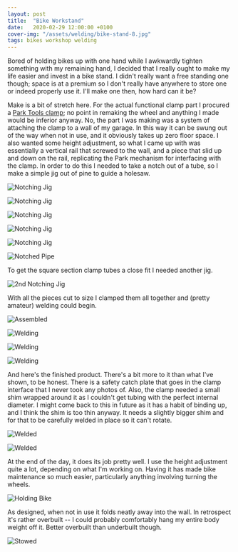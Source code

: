 ```yaml
---
layout: post
title:  "Bike Workstand"
date:   2020-02-29 12:00:00 +0100
cover-img: "/assets/welding/bike-stand-8.jpg"
tags: bikes workshop welding
---
```

Bored of holding bikes up with one hand while I awkwardly tighten something with my remaining hand, I decided that I really ought to make my life easier and invest in a bike stand. I didn't really want a free standing one though; space is at a premium so I don't really have anywhere to store one or indeed properly use it. I'll make one then, how hard can it be?

Make is a bit of stretch here. For the actual functional clamp part I procured a [Park Tools clamp](https://www.parktool.com/en-int/product/professional-micro-adjust-repair-stand-clamp-100-3d); no point in remaking the wheel and anything I made would be inferior anyway. No, the part I was making was a system of attaching the clamp to a wall of my garage. In this way it can be swung out of the way when not in use, and it obviously takes up zero floor space. I also wanted some height adjustment, so what I came up with was essentially a vertical rail that screwed to the wall, and a piece that slid up and down on the rail, replicating the Park mechanism for interfacing with the clamp. In order to do this I needed to take a notch out of a tube, so I make a simple jig out of pine to guide a holesaw.

![Notching Jig](/assets/welding/bike-stand-1.jpg)

![Notching Jig](/assets/welding/bike-stand-2.jpg)

![Notching Jig](/assets/welding/bike-stand-3.jpg)

![Notching Jig](/assets/welding/bike-stand-4.jpg)

![Notching Jig](/assets/welding/bike-stand-5.jpg)

![Notched Pipe](/assets/welding/bike-stand-6.jpg)

To get the square section clamp tubes a close fit I needed another jig.

![2nd Notching Jig](/assets/welding/bike-stand-7.jpg)

With all the pieces cut to size I clamped them all together and (pretty amateur) welding could begin.

![Assembled](/assets/welding/bike-stand-8.jpg)

![Welding](/assets/welding/bike-stand-9.jpg)

![Welding](/assets/welding/bike-stand-10.jpg)

![Welding](/assets/welding/bike-stand-11.jpg)

And here's the finished product. There's a bit more to it than what I've shown, to be honest. There is a safety catch plate that goes in the clamp interface that I never took any photos of. Also, the clamp needed a small shim wrapped around it as I couldn't get tubing with the perfect internal diameter. I might come back to this in future as it has a habit of binding up, and I think the shim is too thin anyway. It needs a slightly bigger shim and for that to be carefully welded in place so it can't rotate.

![Welded](/assets/welding/bike-stand-12.jpg)

![Welded](/assets/welding/bike-stand-13.jpg)

At the end of the day, it does its job pretty well. I use the height adjustment quite a lot, depending on what I'm working on. Having it has made bike maintenance so much easier, particularly anything involving turning the wheels.

![Holding Bike](/assets/welding/bike-stand-14.jpg)

As designed, when not in use it folds neatly away into the wall. In retrospect it's rather overbuilt -- I could probably comfortably hang my entire body weight off it. Better overbuilt than underbuilt though.

![Stowed](/assets/welding/bike-stand-15.jpg)
